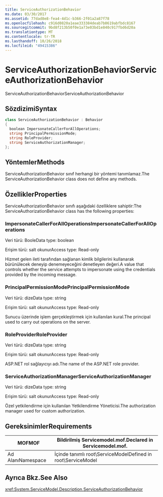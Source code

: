 ```yaml
---
title: ServiceAuthorizationBehavior
ms.date: 03/30/2017
ms.assetid: 77dad8e8-fea4-4d1c-b366-2f01a2a87f78
ms.openlocfilehash: c916d0820a1eae333384deab7b0619abfbdc8167
ms.sourcegitcommit: 9bd8f213b50f0e1a73e03bd1e840c917fbd6d20a
ms.translationtype: MT
ms.contentlocale: tr-TR
ms.lasthandoff: 10/26/2018
ms.locfileid: "49415386"
---
```

# <a name="serviceauthorizationbehavior"></a><span data-ttu-id="8bc58-102">ServiceAuthorizationBehavior</span><span class="sxs-lookup"><span data-stu-id="8bc58-102">ServiceAuthorizationBehavior</span></span>
<span data-ttu-id="8bc58-103">ServiceAuthorizationBehavior</span><span class="sxs-lookup"><span data-stu-id="8bc58-103">ServiceAuthorizationBehavior</span></span>  
  
## <a name="syntax"></a><span data-ttu-id="8bc58-104">Sözdizimi</span><span class="sxs-lookup"><span data-stu-id="8bc58-104">Syntax</span></span>  
  
```csharp
class ServiceAuthorizationBehavior : Behavior  
{  
  boolean ImpersonateCallerForAllOperations;  
  string PrincipalPermissionMode;  
  string RoleProvider;  
  string ServiceAuthorizationManager;  
};  
```  
  
## <a name="methods"></a><span data-ttu-id="8bc58-105">Yöntemler</span><span class="sxs-lookup"><span data-stu-id="8bc58-105">Methods</span></span>  
 <span data-ttu-id="8bc58-106">ServiceAuthorizationBehavior sınıf herhangi bir yöntemi tanımlamaz.</span><span class="sxs-lookup"><span data-stu-id="8bc58-106">The ServiceAuthorizationBehavior class does not define any methods.</span></span>  
  
## <a name="properties"></a><span data-ttu-id="8bc58-107">Özellikler</span><span class="sxs-lookup"><span data-stu-id="8bc58-107">Properties</span></span>  
 <span data-ttu-id="8bc58-108">ServiceAuthorizationBehavior sınıfı aşağıdaki özelliklere sahiptir:</span><span class="sxs-lookup"><span data-stu-id="8bc58-108">The ServiceAuthorizationBehavior class has the following properties:</span></span>  
  
### <a name="impersonatecallerforalloperations"></a><span data-ttu-id="8bc58-109">ImpersonateCallerForAllOperations</span><span class="sxs-lookup"><span data-stu-id="8bc58-109">ImpersonateCallerForAllOperations</span></span>  
 <span data-ttu-id="8bc58-110">Veri türü: Boole</span><span class="sxs-lookup"><span data-stu-id="8bc58-110">Data type: boolean</span></span>  
  
 <span data-ttu-id="8bc58-111">Erişim türü: salt okunur</span><span class="sxs-lookup"><span data-stu-id="8bc58-111">Access type: Read-only</span></span>  
  
 <span data-ttu-id="8bc58-112">Hizmet gelen ileti tarafından sağlanan kimlik bilgilerini kullanarak bürünülecek deneyip denemeyeceğini denetleyen değeri.</span><span class="sxs-lookup"><span data-stu-id="8bc58-112">A value that controls whether the service attempts to impersonate using the credentials provided by the incoming message.</span></span>  
  
### <a name="principalpermissionmode"></a><span data-ttu-id="8bc58-113">PrincipalPermissionMode</span><span class="sxs-lookup"><span data-stu-id="8bc58-113">PrincipalPermissionMode</span></span>  
 <span data-ttu-id="8bc58-114">Veri türü: dize</span><span class="sxs-lookup"><span data-stu-id="8bc58-114">Data type: string</span></span>  
  
 <span data-ttu-id="8bc58-115">Erişim türü: salt okunur</span><span class="sxs-lookup"><span data-stu-id="8bc58-115">Access type: Read-only</span></span>  
  
 <span data-ttu-id="8bc58-116">Sunucu üzerinde işlem gerçekleştirmek için kullanılan kural.</span><span class="sxs-lookup"><span data-stu-id="8bc58-116">The principal used to carry out operations on the server.</span></span>  
  
### <a name="roleprovider"></a><span data-ttu-id="8bc58-117">RoleProvider</span><span class="sxs-lookup"><span data-stu-id="8bc58-117">RoleProvider</span></span>  
 <span data-ttu-id="8bc58-118">Veri türü: dize</span><span class="sxs-lookup"><span data-stu-id="8bc58-118">Data type: string</span></span>  
  
 <span data-ttu-id="8bc58-119">Erişim türü: salt okunur</span><span class="sxs-lookup"><span data-stu-id="8bc58-119">Access type: Read-only</span></span>  
  
 <span data-ttu-id="8bc58-120">ASP.NET rol sağlayıcıyı adı.</span><span class="sxs-lookup"><span data-stu-id="8bc58-120">The name of the ASP.NET role provider.</span></span>  
  
### <a name="serviceauthorizationmanager"></a><span data-ttu-id="8bc58-121">ServiceAuthorizationManager</span><span class="sxs-lookup"><span data-stu-id="8bc58-121">ServiceAuthorizationManager</span></span>  
 <span data-ttu-id="8bc58-122">Veri türü: dize</span><span class="sxs-lookup"><span data-stu-id="8bc58-122">Data type: string</span></span>  
  
 <span data-ttu-id="8bc58-123">Erişim türü: salt okunur</span><span class="sxs-lookup"><span data-stu-id="8bc58-123">Access type: Read-only</span></span>  
  
 <span data-ttu-id="8bc58-124">Özel yetkilendirme için kullanılan Yetkilendirme Yöneticisi.</span><span class="sxs-lookup"><span data-stu-id="8bc58-124">The authorization manager used for custom authorization.</span></span>  
  
## <a name="requirements"></a><span data-ttu-id="8bc58-125">Gereksinimler</span><span class="sxs-lookup"><span data-stu-id="8bc58-125">Requirements</span></span>  
  
|<span data-ttu-id="8bc58-126">MOF</span><span class="sxs-lookup"><span data-stu-id="8bc58-126">MOF</span></span>|<span data-ttu-id="8bc58-127">Bildirilmiş Servicemodel.mof.</span><span class="sxs-lookup"><span data-stu-id="8bc58-127">Declared in Servicemodel.mof.</span></span>|  
|---------|-----------------------------------|  
|<span data-ttu-id="8bc58-128">Ad Alanı</span><span class="sxs-lookup"><span data-stu-id="8bc58-128">Namespace</span></span>|<span data-ttu-id="8bc58-129">İçinde tanımlı root\ServiceModel</span><span class="sxs-lookup"><span data-stu-id="8bc58-129">Defined in root\ServiceModel</span></span>|  
  
## <a name="see-also"></a><span data-ttu-id="8bc58-130">Ayrıca Bkz.</span><span class="sxs-lookup"><span data-stu-id="8bc58-130">See Also</span></span>  
 <xref:System.ServiceModel.Description.ServiceAuthorizationBehavior>
